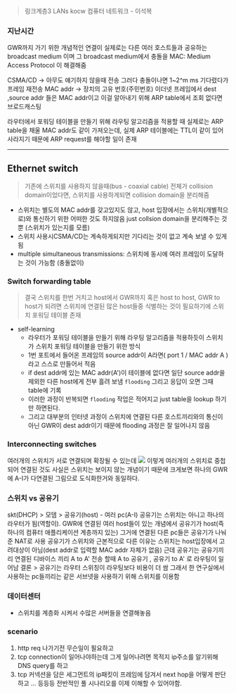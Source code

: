 > 링크계층3
> LANs
> kocw 컴퓨터 네트워크 - 이석복

### 지난시간
GWR까지 가기 위한 개념적인 연결이 실제로는 다른 여러 호스트들과 공유하는 broadcast medium 이며 그 broadcast medium에서 충돌을 MAC: Medium Access Protocol 이 해결해줌

CSMA/CD -> 아무도 얘기하지 않을때 전송 그러다 충돌이나면 1~2^m ms 기다렸다가 프레임 재전송
MAC addr -> 장치의 고유 번호(주민번호) 
이더넷 프레임에서 dest ,source addr 들은 MAC addr이고 이걸 알아내기 위해 ARP table에서 조회 없다면 브로드캐스팅

라우터에서 포워딩 테이블을 만들기 위해 라우팅 알고리즘을 적용할 때 실제로는 ARP table을 채울 MAC addr도 같이 가져오는데, 실제 ARP 테이블에는 TTL이 같이 있어 사라지기 때문에 ARP request를 해야할 일이 존재

---

## Ethernet switch
> 기존에 스위치를 사용하지 않을때(bus - coaxial cable) 전체가 collision domain이었다면, 스위치를 사용하게되면 collision domain을 분리해줌

- 스위치는 별도의 MAC addr를 갖고있지도 않고, host 입장에서는 스위치(개별적으로)와 통신하기 위한 어떠한 것도 하지않음 just collsion domain을 분리해주는 것뿐 (스위치가 있는지를 모름)
- 스위치 사용시CSMA/CD는 계속하게되지만 기다리는 것이 없고 계속 보낼 수 있게됨
- multiple simultaneous transmissions: 스위치에 동시에 여러 프레임이 도달하는 것이 가능함 (충돌없이)

### Switch forwarding table
> 결국 스위치를 한번 거치고 host에서 GWR까지 혹은 host to host, GWR to host가 되려면 스위치에 연결된 많은 host들중 식별하는 것이 필요하기에 스위치 포워딩 테이블 존재

- self-learning
	- 라우터가 포워딩 테이블을 만들기 위해 라우팅 알고리즘을 적용하듯이 스위치가 스위치 포워딩 테이블을 만들기 위한 방식
	- 1번 포트에서 들어온 프레임의 source addr이 A라면( port 1 / MAC addr A ) 라고 스스로 만들어서 적음
	- if dest addr에 있는 MAC addr(A')이 테이블에 없다면 일단 source addr을 제외한 다른 host에게 전부 흘려 보냄 `flooding` 그리고 응답이 오면 그때 table에 기록
	- 이러한 과정이 반복되면 `flooding` 작업은 적어지고 just table을 lookup 하기만 하면된다.
	- 그리고 대부분의 인터넷 과정이 스위치에 연결된 다른 호스트끼리와의 통신이 아닌 GWR이 dest addr이기 때문에 flooding 과정은 잘 일어나지 않음
### Interconnecting switches
여러개의 스위치가 서로 연결되며 확장될 수 있는데
![](https://i.ibb.co/L9T8zTH/image.png)
이렇게 여러개의 스위치로 중첩되어 연결된 것도 사실은 스위치는 보이지 않는 개념이기 때문에
크게보면 하나의 GWR에 A-I가 다연결된 그림으로 도식화한거와 동일하다.

### 스위치 vs 공유기
skt(DHCP) > 모뎀 > 공유기(host) - 여러 pc(A-I)
공유기는 스위치는 아니고 하나의 라우터가 됨(역할이). GWR에 연결된 여러 host들이 있는 개념에서
공유기가 host(즉 하나의 컴퓨터 애플리케이션 계층까지 있는) 그거에 연결된 다른 pc들은 공유기가 나눠준 NAT로 사용
공유기가 스위치와 근본적으로 다른 이유는 스위치는 host입장에서 고려대상이 아님(dest addr로 입력할 MAC addr 자체가 없음)
근데 공유기는 공유기끼리 연결된 디바이스 끼리 A to A' 전송 할때 A to 공유기 , 공유기 to A' 로 라우팅이 일어남
결론 > 공유기는 라우터
스위칭이 라우팅보다 비용이 더 쌈
그래서 한 연구실에서 사용하는 pc들끼리는 같은 서브넷을 사용하기 위해 스위치를 이용함

### 데이터센터
- 스위치를 계층화 시켜서 수많은 서버들을 연결해놓음

### scenario
1. http req 나가기전 무슨일이 필요하고
2. tcp connection이 일어나야하는데 그게 일어나려면 목적지 ip주소를 알기위해 DNS query를 하고
3. tcp 커넥션을 담은 세그먼트의 ip패킷이 프레임에 담겨서 next hop을 어떻게 판단하고 ...
등등등 전반적인 풀 시나리오를 이제 이해할 수 있어야함.
